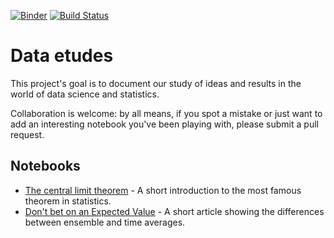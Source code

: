 [![Binder](https://mybinder.org/badge_logo.svg)](https://mybinder.org/v2/gh/lambdaclass/data_etudes/master)
[![Build Status](https://travis-ci.org/lambdaclass/data_etudes.svg?branch=master)](https://travis-ci.org/lambdaclass/data_etudes)

Data etudes
==============================

This project's goal is to document our study of ideas and results in the world of data science and statistics. 

Collaboration is welcome: by all means, if you spot a mistake or just want to add an interesting notebook you've been playing with, please submit a pull request.

## Notebooks

- [The central limit theorem](https://lambdaclass.com/data_etudes/discussing_the_central_limit_theorem.html) - A short introduction to the most famous theorem in statistics.
- [Don't bet on an Expected Value](https://lambdaclass.com/data_etudes/dont_bet_on_an_ev.html) - A short article showing the differences between ensemble and time averages.
